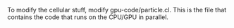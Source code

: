 To modify the cellular stuff, modify gpu-code/particle.cl. This is the file that contains the code that runs on the CPU/GPU in parallel.
